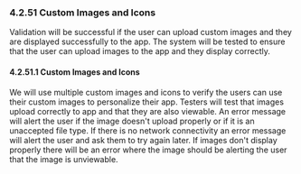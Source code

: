 ### 4.2.51 Custom Images and Icons

Validation will be successful if the user can upload custom images and they are displayed successfully to the app.  The system will be tested to ensure that the user can upload images to the app and they display correctly.

#### 4.2.51.1 Custom Images and Icons

We will use multiple custom images and icons to verify the users can use their custom images to personalize their app.  Testers will test that images upload correctly to app and that they are also viewable.  An error message will alert the user if the image doesn't upload properly or if it is an unaccepted file type.  If there is no network connectivity an error message will alert the user and ask them to try again later.  If images don't display properly there will be an error where the image should be alerting the user that the image is unviewable.

